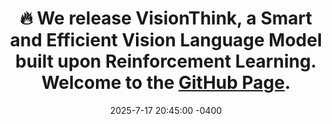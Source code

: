 ---
title: 🔥 We release VisionThink, a <strong>Smart</strong> and <strong>Efficient</strong> Vision Language Model built upon Reinforcement Learning. Welcome to the <a href="https://github.com/dvlab-research/VisionThink">GitHub Page</a>.
date: 2025-7-17 20:45:00 -0400
---